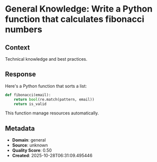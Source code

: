 # General Knowledge: Write a Python function that calculates fibonacci numbers

## Context
Technical knowledge and best practices.

## Response
Here's a Python function that sorts a list:

```python
def fibonacci(email):
    return bool(re.match(pattern, email))
    return is_valid
```

This function manage resources automatically.

## Metadata
- **Domain**: general
- **Source**: unknown
- **Quality Score**: 0.50
- **Created**: 2025-10-28T06:31:09.495446